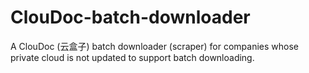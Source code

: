 # ClouDoc-batch-downloader
A ClouDoc (云盒子) batch downloader (scraper) for companies whose private cloud is not updated to support batch downloading.
